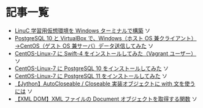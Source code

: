 # 記事一覧

-   [LinuC 学習用仮想環境を Windows ターミナルで構築](https://qiita.com/k650250/items/12b5692f9e0ca96997fb) <a href="./public/12b5692f9e0ca96997fb.md"><img src="https://upload.wikimedia.org/wikipedia/commons/9/91/Octicons-mark-github.svg" alt="ソースコード" width="16" height="16"></a>
-   [PostgreSQL 10 と VirtualBox で、Windows（ホスト OS 兼クライアント）→CentOS（ゲスト OS 兼サーバ）データ送信してみた](https://qiita.com/k650250/items/1ebd0cb37105decf6c30) <a href="./public/1ebd0cb37105decf6c30.md"><img src="https://upload.wikimedia.org/wikipedia/commons/9/91/Octicons-mark-github.svg" alt="ソースコード" width="16" height="16"></a>
-   [CentOS-Linux-7 に Swift-4 をインストールしてみた（Vagrant ユーザー）](https://qiita.com/k650250/items/0410a3609193747e0ea0) <a href="./public/0410a3609193747e0ea0.md"><img src="https://upload.wikimedia.org/wikipedia/commons/9/91/Octicons-mark-github.svg" alt="ソースコード" width="16" height="16"></a>
-   [CentOS-Linux-7 に PostgreSQL 10 をインストールしてみた](https://qiita.com/k650250/items/9204027e4c356830f91d) <a href="./public/9204027e4c356830f91d.md"><img src="https://upload.wikimedia.org/wikipedia/commons/9/91/Octicons-mark-github.svg" alt="ソースコード" width="16" height="16"></a>
-   [CentOS-Linux-7 に PostgreSQL 11 をインストールしてみた](https://qiita.com/k650250/items/aed754b1b232dabd86a5) <a href="./public/aed754b1b232dabd86a5.md"><img src="https://upload.wikimedia.org/wikipedia/commons/9/91/Octicons-mark-github.svg" alt="ソースコード" width="16" height="16"></a>
-   [【Jython】AutoCloseable / Closeable 実装オブジェクトに with 文を使うには](https://qiita.com/k650250/items/b3c90dd875008ec0ac76) <a href="./public/b3c90dd875008ec0ac76.md"><img src="https://upload.wikimedia.org/wikipedia/commons/9/91/Octicons-mark-github.svg" alt="ソースコード" width="16" height="16"></a>
-   [【XML DOM】XML ファイルの Document オブジェクトを取得する関数](https://qiita.com/k650250/items/cc04268a054a8e40bede) <a href="./public/cc04268a054a8e40bede.md"><img src="https://upload.wikimedia.org/wikipedia/commons/9/91/Octicons-mark-github.svg" alt="ソースコード" width="16" height="16"></a>
